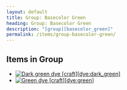 ```yaml
---
layout: default
title: Group: Basecolor Green
heading: Group: Basecolor Green
description: "[group][basecolor_green]"
permalink: /items/group-basecolor-green/
---
```



## Items in Group

<ul class="list-items clearfix">
    <li><a href="{{site.baseurl}}/items/dye-dark-green/"><img src="{{site.baseurl}}/assets/img/items/textures/dye_dark_green.png" data-toggle="tooltip" title="Dark green dye [craft][dye:dark_green]"></a></li>
    <li><a href="{{site.baseurl}}/items/dye-green/"><img src="{{site.baseurl}}/assets/img/items/textures/dye_green.png" data-toggle="tooltip" title="Green dye [craft][dye:green]"></a></li>
</ul>
